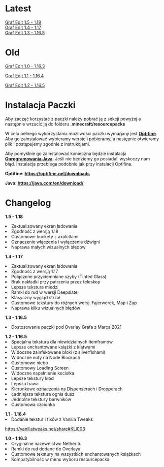# Latest
<a href="https://github.com/TYPOWYSEB4/Graf_Edit/blob/main/%C2%A7eGraf%20Edit%20%C2%A7a1.5%20-%201.18.zip?raw=true">Graf Edit 1.5 - 1.18</a><br>
<a href="https://github.com/TYPOWYSEB4/Graf_Edit/blob/main/%C2%A7eGraf%20Edit%20%C2%A7a1.4%20-%201.17.zip?raw=true">Graf Edit 1.4 - 1.17</a><br>
<a href="https://github.com/TYPOWYSEB4/Graf_Edit/blob/main/%C2%A7eGraf%20Edit%20%C2%A7a1.3%20-%201.16.5.zip?raw=true">Graf Edit 1.3 - 1.16.5</a>

# Old

<a href="https://github.com/TYPOWYSEB4/Graf_Edit/blob/main/%C2%A7eGraf%20Edit%20%C2%A7a1.0%20-%201.16.3.zip?raw=true">Graf Edit 1.0 - 1.16.3</a>

<a href="https://github.com/TYPOWYSEB4/Graf_Edit/blob/main/%C2%A7eGraf%20Edit%20%C2%A7a1.1%20-%201.16.4.zip?raw=true">Graf Edit 1.1 - 1.16.4</a>

<a href="https://github.com/TYPOWYSEB4/Graf_Edit/blob/main/%C2%A7eGraf%20Edit%20%C2%A7a1.2%20-%201.16.5.zip?raw=true">Graf Edit 1.2 - 1.16.5</a>

# Instalacja Paczki

<p>Aby zacząć korzystać z paczki należy pobrać ją z sekcji powyżej a następnie wrzucić ją do folderu <strong>.minecraft/resourcepacks</strong></p>                              
<p>W celu pełnego wykorzystania możliwości paczki wymagany jest <strong><a href="https://optifine.net/downloads">Optifine</a></strong>. Aby go zainstalować wybieramy wersje i pobieramy, a następnie otwieramy plik i postępujemy zgodnie z instrukcjami.</p>
<p>Aby pomyślnie go zainstalować konieczna będzie instalacja <strong><a href="https://java.com/en/download/">Oprogramowania Java</a></strong>. Jeśli nie będziemy go posiadali wyskoczy nam błąd. Instalacja przebiega podobnie jak przy instalacji Optifina.</p>
<strong>Optifine: <a href="https://optifine.net/downloads">https://optifine.net/downloads</a></strong></p>
                                <strong>Java: <a href="https://java.com/en/download/">https://java.com/en/download/</a></strong>
                                
# Changelog
  <strong>1.5 - 1.18</strong>
                                  <li>Zaktualizowany ekran ładowania
                                  <li>Zgodność z wersją 1.18
                                  <li>Customowe buckety z axolotlami
                                  <li>Oznaczenie włączenia i wyłączenia dźwigni
                                  <li>Naprawa małych wizualnych błędów
  <p><strong>1.4 - 1.17</strong>
                                  <li>Zaktualizowany ekran ładowania</li>
                                  <li>Zgodność z wersją 1.17</li>
                                  <li>Połączone przyciemniane szyby (Tinted Glass)</li>
                                  <li>Brak nakładki przy patrzeniu przez teleskop</li>
                                  <li>Lepsze tekstura miedzi</li>
                                  <li>Ramki do rud w wersji Deepslate</li>
                                  <li>Klasyczny wygląd strzał</li>
                                  <li>Customowe tekstury do różnych wersji Fajerwerek, Map i Zup</li>
                                  <li>Naprawa kilku wizualnych błędów</p>
                                  
  <p><strong>1.3 - 1.16.5</strong>
                                  <li>Dostosowanie paczki pod Overlay Grafa z Marca 2021</li></p>
  <strong>1.2 - 1.16.5</strong>
                                       <li>Specjalna tekstura dla niewidzialnych itemframów
                                       <li>Lepsze enchantowane książki z klątwami
                                       <li>Widoczne zainfekowane bloki (z silverfishami)
                                       <li>Widoczne nuty na Node Blockach
                                       <li>Customowe niebo
                                       <li>Customowy Loading Screen
                                       <li>Widoczne napełnienie kociołka
                                       <li>Lepsze tekstury kłód
                                       <li>Lepsza trawa
                                       <li>Kierunkowe oznaczenia na Dispenserach i Dropperach
                                       <li>Ładniejsza tekstura ognia dusz
                                       <li>Jednolite tekstury barwników
                                       <li>Customowa czcionka</p>
  <strong>1.1 - 1.16.4</strong>
                                       <li>Dodanie tekstur i fixów z Vanilla Tweaks 
                                       <p><a href="https://vanillatweaks.net/share#KLl003">https://vanillatweaks.net/share#KLl003</a></li></p></p>
  <strong>1.0 - 1.16.3</strong>
                                       <li>Oryginalne nazewnictwo Netheritu
                                       <li>Ramki do rud dodane do Overlaya
                                       <li>Customowe tekstury na wszystkich enchantowanych książkach
                                       <li>Kompatybilność w menu wyboru resourcepacka</p></p>
